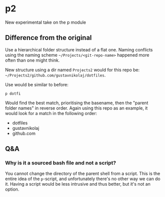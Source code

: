 # p2

New experimental take on the p module

## Difference from the original

Use a hierarchical folder structure instead of a flat one. Naming conflicts
using the naming scheme `~/Projects/<git-repo-name>` happened more often than
one might think.

New structure using a dir named `Projects2` would for this repo be:
`~/Projects2/github.com/gustavnikolaj/dotfiles`.

Use would be similar to before:

```
p dotfi
```

Would find the best match, prioritising the basename, then the "parent folder names" in reverse order. Again using this repo as an example, it would look for a match in the following order:

- dotfiles
- gustavnikolaj
- github.com

## Q&A

### Why is it a sourced bash file and not a script?

You cannot change the directory of the parent shell from a script. This is the
entire idea of the `p`-script, and unfortunately there's no other way we can do
it. Having a script would be less intrusive and thus better, but it's not an
option.
